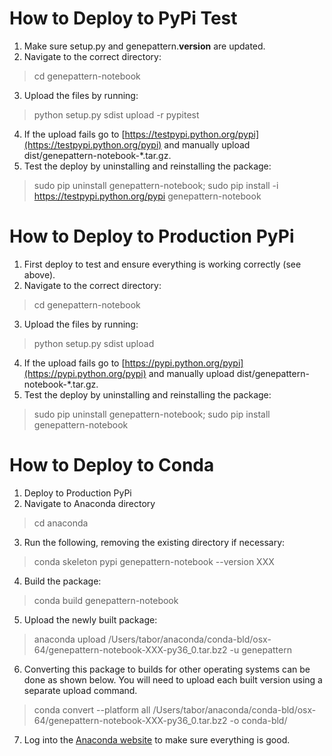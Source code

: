 # How to Deploy to PyPi Test

1. Make sure setup.py and genepattern.__version__ are updated.
2. Navigate to the correct directory:
> cd genepattern-notebook
3. Upload the files by running:
> python setup.py sdist upload -r pypitest
4. If the upload fails go to [https://testpypi.python.org/pypi](https://testpypi.python.org/pypi) and manually upload dist/genepattern-notebook-*.tar.gz.
5. Test the deploy by uninstalling and reinstalling the package: 
> sudo pip uninstall genepattern-notebook;
> sudo pip install -i https://testpypi.python.org/pypi genepattern-notebook

# How to Deploy to Production PyPi

1. First deploy to test and ensure everything is working correctly (see above).
2. Navigate to the correct directory:
> cd genepattern-notebook
3. Upload the files by running:
> python setup.py sdist upload
4. If the upload fails go to [https://pypi.python.org/pypi](https://pypi.python.org/pypi) and manually upload dist/genepattern-notebook-*.tar.gz.
5. Test the deploy by uninstalling and reinstalling the package: 
> sudo pip uninstall genepattern-notebook;
> sudo pip install genepattern-notebook

# How to Deploy to Conda

1. Deploy to Production PyPi
2. Navigate to Anaconda directory
> cd anaconda
3. Run the following, removing the existing directory if necessary:
> conda skeleton pypi genepattern-notebook --version XXX
4. Build the package:
> conda build genepattern-notebook
5. Upload the newly built package:
> anaconda upload /Users/tabor/anaconda/conda-bld/osx-64/genepattern-notebook-XXX-py36_0.tar.bz2 -u genepattern
6. Converting this package to builds for other operating systems can be done as shown below. You will need to upload each 
built version using a separate upload command.
> conda convert --platform all /Users/tabor/anaconda/conda-bld/osx-64/genepattern-notebook-XXX-py36_0.tar.bz2 -o conda-bld/
7. Log into the [Anaconda website](https://anaconda.org/) to make sure everything is good.
